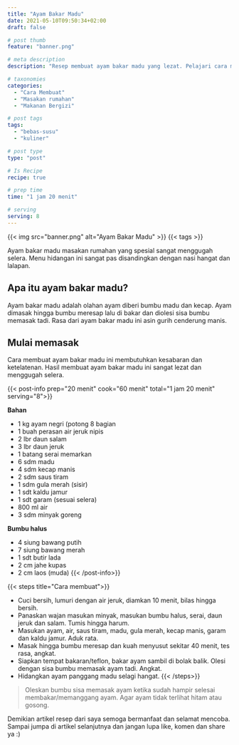 ```yaml
---
title: "Ayam Bakar Madu"
date: 2021-05-10T09:50:34+02:00
draft: false

# post thumb
feature: "banner.png"

# meta description
description: "Resep membuat ayam bakar madu yang lezat. Pelajari cara membuat ayam bakar madu yang menggugah selera disini."

# taxonomies
categories:
  - "Cara Membuat"
  - "Masakan rumahan"
  - "Makanan Bergizi"

# post tags
tags:
  - "bebas-susu"
  - "kuliner"

# post type
type: "post"

# Is Recipe
recipe: true

# prep time
time: "1 jam 20 menit"

# serving
serving: 8
---
```


{{< img src="banner.png" alt="Ayam Bakar Madu" >}}
{{< tags >}}

Ayam bakar madu masakan rumahan yang spesial sangat menggugah selera. Menu hidangan ini sangat pas disandingkan dengan nasi hangat dan lalapan.

## Apa itu ayam bakar madu?

Ayam bakar madu adalah olahan ayam diberi bumbu madu dan kecap. Ayam dimasak hingga bumbu meresap lalu di bakar dan diolesi sisa bumbu memasak tadi. Rasa dari ayam bakar madu ini asin gurih cenderung manis.

## Mulai memasak

Cara membuat ayam bakar madu ini membutuhkan kesabaran dan ketelatenan. Hasil membuat ayam bakar madu ini sangat lezat dan menggugah selera.

{{< post-info prep="20 menit" cook="60 menit" total="1 jam 20 menit" serving="8">}}

__Bahan__

-   1 kg ayam negri (potong 8 bagian
-   1 buah perasan air jeruk nipis
-   2 lbr daun salam
-   3 lbr daun jeruk
-   1 batang serai memarkan
-   6 sdm madu
-   4 sdm kecap manis
-   2 sdm saus tiram
-   1 sdm gula merah (sisir)
-   1 sdt kaldu jamur
-   1 sdt garam (sesuai selera)
-   800 ml air
-   3 sdm minyak goreng

__Bumbu halus__

-   4 siung bawang putih
-   7 siung bawang merah
-   1 sdt butir lada
-   2 cm jahe kupas
-   2 cm laos (muda)
{{< /post-info>}}

{{< steps title="Cara membuat">}}
-   Cuci bersih, lumuri dengan air jeruk, diamkan 10 menit, bilas hingga bersih.
-   Panaskan wajan masukan minyak, masukan bumbu halus, serai, daun jeruk dan salam. Tumis hingga harum.
-   Masukan ayam, air, saus tiram, madu, gula merah, kecap manis, garam dan kaldu jamur. Aduk rata.
-   Masak hingga bumbu meresap dan kuah menyusut sekitar 40 menit, tes rasa, angkat.
-   Siapkan tempat bakaran/teflon, bakar ayam sambil di bolak balik. Olesi dengan sisa bumbu memasak ayam tadi. Angkat.
-   Hidangkan ayam panggang madu selagi hangat.
{{< /steps>}}

> Oleskan bumbu sisa memasak ayam ketika sudah hampir selesai membakar/memanggang ayam. Agar ayam tidak terlihat hitam atau gosong.

Demikian artikel resep dari saya semoga bermanfaat dan selamat mencoba. Sampai jumpa di artikel selanjutnya dan jangan lupa like, komen dan share ya :)